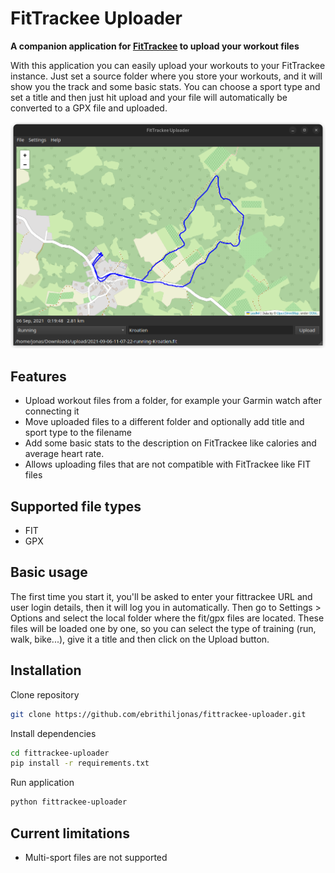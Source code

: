 # FitTrackee Uploader

**A companion application for [FitTrackee](https://samr1.github.io/FitTrackee/) to upload your workout files**

With this application you can easily upload your workouts to your FitTrackee instance. Just set a source folder where
you store your workouts, and it will show you the track and some basic stats. You can choose a sport type and set a
title and then just hit upload and your file will automatically be converted to a GPX file and uploaded.

![Sample screen shot](images/main_window.png "Sample screen shot of Fittrackee Uploader")

## Features

* Upload workout files from a folder, for example your Garmin watch after connecting it
* Move uploaded files to a different folder and optionally add title and sport type to the filename
* Add some basic stats to the description on FitTrackee like calories and average heart rate.
* Allows uploading files that are not compatible with FitTrackee like FIT files

## Supported file types

* FIT
* GPX

## Basic usage

The first time you start it, you'll be asked to enter your fittrackee URL and user login details, then it will log you
in automatically. Then go to Settings > Options and select the local folder where the fit/gpx files are located. These
files will be loaded one by one, so you can select the type of training (run, walk, bike...), give it a title and then
click on the Upload button.

## Installation

Clone repository

```sh
git clone https://github.com/ebrithiljonas/fittrackee-uploader.git
```

Install dependencies

```sh
cd fittrackee-uploader
pip install -r requirements.txt
```

Run application

```sh
python fittrackee-uploader
```

## Current limitations

* Multi-sport files are not supported
